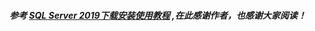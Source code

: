
##### 参考 [SQL Server 2019下载安装使用教程](https://blog.csdn.net/weixin_44505194/article/details/104819672?utm_medium=distribute.pc_relevant_download.none-task-blog-BlogCommendFromBaidu-3.nonecase&depth_1-utm_source=distribute.pc_relevant_download.none-task-blog-BlogCommendFromBaidu-3.nonecas) ,在此感谢作者，也感谢大家阅读！
